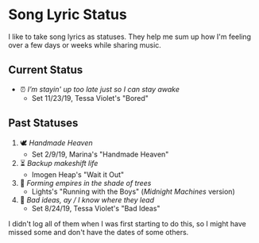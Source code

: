 # Song Lyric Status
I like to take song lyrics as statuses. They help me sum up how I'm feeling over a few days or weeks while sharing music.

## Current Status
- ⏰ *I’m stayin' up too late just so I can stay awake*
	- Set 11/23/19, Tessa Violet's "Bored"


## Past Statuses
1. 🕊️ *Handmade Heaven*
	- Set 2/9/19, Marina's "Handmade Heaven"
2. ⏳ *Backup makeshift life*
	- Imogen Heap's "Wait it Out"
3. 🌳 *Forming empires in the shade of trees*
	- Lights's "Running with the Boys" (*Midnight Machines* version)
4. 🍃 *Bad ideas, ay / I know where they lead*
	- Set 8/24/19, Tessa Violet's "Bad Ideas"

I didn't log all of them when I was first starting to do this, so I might have missed some and don't have the dates of some others.
